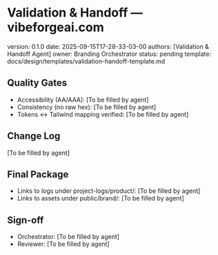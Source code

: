 # Validation & Handoff — vibeforgeai.com

version: 0.1.0
date: 2025-09-15T17-28-33-03-00
authors: [Validation & Handoff Agent]
owner: Branding Orchestrator
status: pending
template: docs/design/templates/validation-handoff-template.md

## Quality Gates
- Accessibility (AA/AAA): [To be filled by agent]
- Consistency (no raw hex): [To be filled by agent]
- Tokens ↔ Tailwind mapping verified: [To be filled by agent]

## Change Log
[To be filled by agent]

## Final Package
- Links to logs under project-logs/product/: [To be filled by agent]
- Links to assets under public/brand/: [To be filled by agent]

## Sign-off
- Orchestrator: [To be filled by agent]
- Reviewer: [To be filled by agent]
